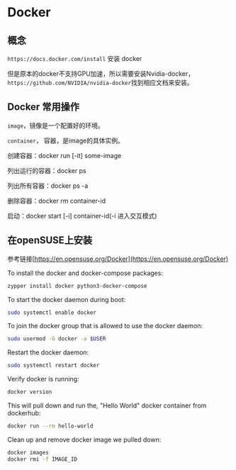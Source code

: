 # Docker

## 概念

`https://docs.docker.com/install` 安装 docker

但是原本的docker不支持GPU加速，所以需要安装Nvidia-docker，`https://github.com/NVIDIA/nvidia-docker`找到相应文档来安装。

## Docker 常用操作

`image`，镜像是一个配置好的环境。

`container`， 容器，是image的具体实例。

创建容器：docker run [-it] some-image

列出运行的容器：docker ps

列出所有容器：docker ps -a

删除容器：docker rm container-id

启动：docker start [-i] container-id(-i 进入交互模式)

## 在openSUSE上安装

参考链接[https://en.opensuse.org/Docker](https://en.opensuse.org/Docker)

To install the docker and docker-compose packages:
```bash
zypper install docker python3-docker-compose
```
To start the docker daemon during boot:
```bash
sudo systemctl enable docker
```
To join the docker group that is allowed to use the docker daemon:
```bash
sudo usermod -G docker -a $USER
```
Restart the docker daemon:
```bash
sudo systemctl restart docker
```
Verify docker is running:
```bash
docker version
```
This will pull down and run the, "Hello World" docker container from dockerhub:
```bash
docker run --rm hello-world
```
Clean up and remove docker image we pulled down:

```bash
docker images
docker rmi -f IMAGE_ID
```